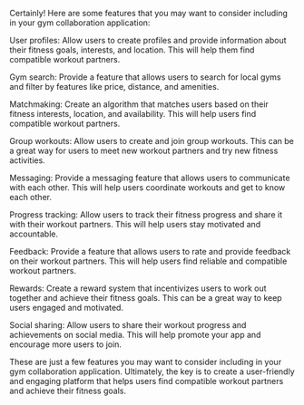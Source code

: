 Certainly! Here are some features that you may want to consider including in your gym collaboration application:

User profiles: Allow users to create profiles and provide information about their fitness goals, interests, and location. This will help them find compatible workout partners.

Gym search: Provide a feature that allows users to search for local gyms and filter by features like price, distance, and amenities.

Matchmaking: Create an algorithm that matches users based on their fitness interests, location, and availability. This will help users find compatible workout partners.

Group workouts: Allow users to create and join group workouts. This can be a great way for users to meet new workout partners and try new fitness activities.

Messaging: Provide a messaging feature that allows users to communicate with each other. This will help users coordinate workouts and get to know each other.

Progress tracking: Allow users to track their fitness progress and share it with their workout partners. This will help users stay motivated and accountable.

Feedback: Provide a feature that allows users to rate and provide feedback on their workout partners. This will help users find reliable and compatible workout partners.

Rewards: Create a reward system that incentivizes users to work out together and achieve their fitness goals. This can be a great way to keep users engaged and motivated.

Social sharing: Allow users to share their workout progress and achievements on social media. This will help promote your app and encourage more users to join.

These are just a few features you may want to consider including in your gym collaboration application. Ultimately, the key is to create a user-friendly and engaging platform that helps users find compatible workout partners and achieve their fitness goals.